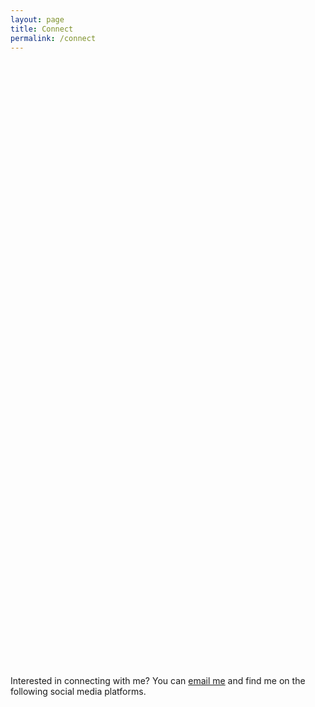```yaml
---
layout: page
title: Connect
permalink: /connect
---
```

<div style="height: 50vh; display: flex; align-items: center; justify-content: center;">
  <div style="margin: 0;">
    <div class="post">
      <p>Interested in connecting with me? You can <a class="page-link" href="mailto:hiattzhao@gmail.com">email me</a> and find me on the following social media platforms.</p>
    </div>
    <div class="social_icons">
      <a href="mailto:hiattzhao@gmail.com" target="_blank"><i class="fas fa-envelope"></i></a>
      <a href="https://www.facebook.com/hiattzhao" target="_blank"><i class="fab fa-facebook"></i></a>
      <a href="https://twitter.com/hiattzhao" target="_blank"><i class="fab fa-twitter"></i></a>
      <a href="https://www.instagram.com/hiattzhao/" target="_blank"><i class="fab fa-instagram"></i></a>
      <a href="https://www.linkedin.com/in/hiattzhao" target="_blank"><i class="fab fa-linkedin-in"></i></a>
      <a href="https://github.com/hiattzhao" target="_blank"><i class="fab fa-github"></i></a>
      <a href="https://vimeo.com/hiattzhao/" target="_blank"><i class="fab fa-vimeo-v"></i></a>
      <a href="https://patreon.com/hiattzhao/" target="_blank"><i class="fab fa-patreon"></i></a>
    </div>
  </div>
</div>
